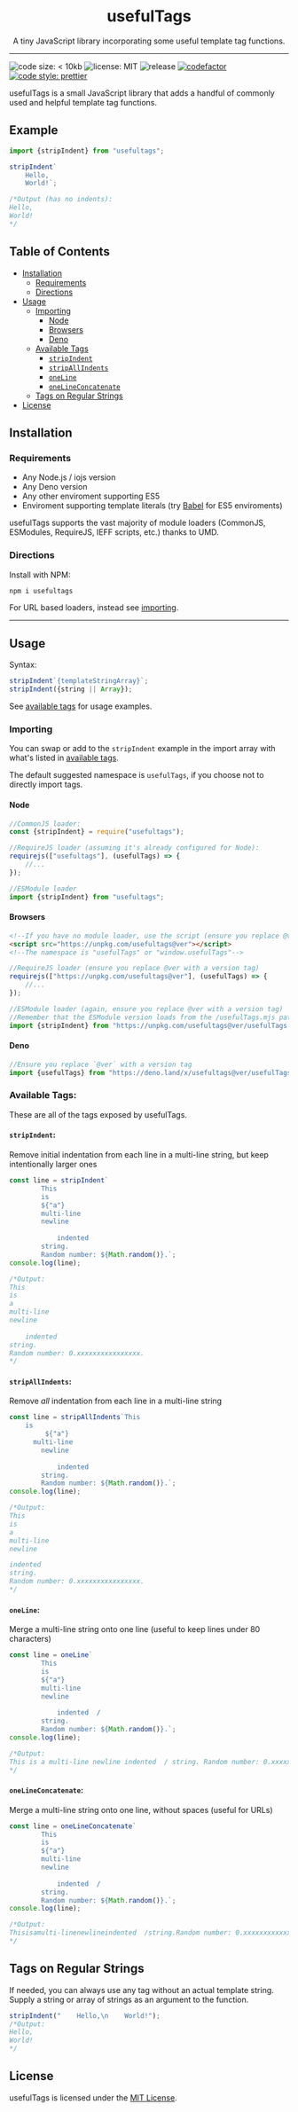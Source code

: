 <h1 align="center">usefulTags</h1>
<p align="center">A tiny JavaScript library incorporating some useful template tag functions.</p>

---
![code size: < 10kb](https://img.shields.io/github/languages/code-size/thethunderguys/usefulTags) ![license: MIT](https://img.shields.io/github/license/thethunderguys/usefulTags?color=orange) ![release](https://img.shields.io/github/v/release/thethunderguys/usefulTags?sort=semver&color=brightgreen) [![codefactor](https://img.shields.io/codefactor/grade/github/thethunderguys/usefulTags/trunk?label=codefactor&logo=codefactor)](https://www.codefactor.io/repository/github/thethunderguys/usefultags) [![code style: prettier](https://img.shields.io/badge/code%20style-prettier-ff69b4?logo=prettier&logoColor=informational)](https://github.com/prettier/prettier)

usefulTags is a small JavaScript library that adds a handful of commonly used and helpful template tag functions.

## Example
```js
import {stripIndent} from "usefultags";

stripIndent`
    Hello,
    World!`;

/*Output (has no indents):
Hello,
World!
*/
```

## Table of Contents
- [Installation](#installation)
    - [Requirements](#requirements)
    - [Directions](#directions)
- [Usage](#usage)
    - [Importing](#importing)
        - [Node](#node)
        - [Browsers](#browsers)
        - [Deno](#deno)
    - [Available Tags](#available-tags)
        - [`stripIndent`](#stripindent)
        - [`stripAllIndents`](#stripallindents)
        - [`oneLine`](#oneline)
        - [`oneLineConcatenate`](#onelineconcatenate)
    - [Tags on Regular Strings](#tags-on-regular-strings)
- [License](#license)

## Installation
### Requirements
- Any Node.js / iojs version
- Any Deno version
- Any other enviroment supporting ES5
- Enviroment supporting template literals (try [Babel](https://babeljs.io) for ES5 enviroments)

usefulTags supports the vast majority of module loaders (CommonJS, ESModules, RequireJS, IEFF scripts, etc.) thanks to UMD.
### Directions
Install with NPM:
```
npm i usefultags
```
For URL based loaders, instead see [importing](#importing).

---
## Usage
Syntax:
```js
stripIndent`{templateStringArray}`;
stripIndent({string || Array});
```
See [available tags](#available-tags) for usage examples.
### Importing
You can swap or add to the `stripIndent` example in the import array with what's listed in [available tags](#available-tags).

The default suggested namespace is `usefulTags`, if you choose not to directly import tags.
#### Node
```js
//CommonJS loader:
const {stripIndent} = require("usefultags");
```
```js
//RequireJS loader (assuming it's already configured for Node):
requirejs(["usefultags"], (usefulTags) => {
    //...
});
```
```js
//ESModule loader
import {stripIndent} from "usefultags";
```

#### Browsers
```html
<!--If you have no module loader, use the script (ensure you replace @ver with a version tag)-->
<script src="https://unpkg.com/usefultags@ver"></script>
<!--The namespace is "usefulTags" or "window.usefulTags"-->
```
```js
//RequireJS loader (ensure you replace @ver with a version tag)
requirejs(["https://unpkg.com/usefultags@ver"], (usefulTags) => {
    //...
});
```
```js
//ESModule loader (again, ensure you replace @ver with a version tag)
//Remember that the ESModule version loads from the /usefulTags.mjs path
import {stripIndent} from "https://unpkg.com/usefultags@ver/usefulTags.mjs";
```

#### Deno
```js
//Ensure you replace `@ver` with a version tag
import {usefulTags} from "https://deno.land/x/usefultags@ver/usefulTags.mjs";
```

### Available Tags:
These are all of the tags exposed by usefulTags.
#### `stripIndent`:
Remove initial indentation from each line in a multi-line string, but keep intentionally larger ones
```js
const line = stripIndent`
        This
        is
        ${"a"}
        multi-line
        newline
         
            indented  
        string.
        Random number: ${Math.random()}.`;
console.log(line);

/*Output:
This
is
a
multi-line
newline
 
    indented  
string.
Random number: 0.xxxxxxxxxxxxxxxx.
*/
```

#### `stripAllIndents`:
Remove *all* indentation from each line in a multi-line string
```js
const line = stripAllIndents`This
    is
         ${"a"}
      multi-line
        newline
         
            indented  
        string.
        Random number: ${Math.random()}.`;
console.log(line);

/*Output:
This
is
a
multi-line
newline

indented  
string.
Random number: 0.xxxxxxxxxxxxxxxx.
*/
```
#### `oneLine`:
Merge a multi-line string onto one line (useful to keep lines under 80 characters)
```js
const line = oneLine`
        This
        is
        ${"a"}
        multi-line
        newline
         
            indented  /
        string.
        Random number: ${Math.random()}.`;
console.log(line);

/*Output:
This is a multi-line newline indented  / string. Random number: 0.xxxxxxxxxxxxxxxx.
*/
```

#### `oneLineConcatenate`:
Merge a multi-line string onto one line, without spaces (useful for URLs)
```js
const line = oneLineConcatenate`
        This
        is
        ${"a"}
        multi-line
        newline
         
            indented  /
        string.
        Random number: ${Math.random()}.`;
console.log(line);

/*Output:
Thisisamulti-linenewlineindented  /string.Random number: 0.xxxxxxxxxxxxxxxx.
*/
```

## Tags on Regular Strings
If needed, you can always use any tag without an actual template string.
Supply a string or array of strings as an argument to the function.
```js
stripIndent("    Hello,\n    World!");
/*Output:
Hello,
World!
*/
```

## License
usefulTags is licensed under the [MIT License](https://choosealicense.com/licenses/mit/).

